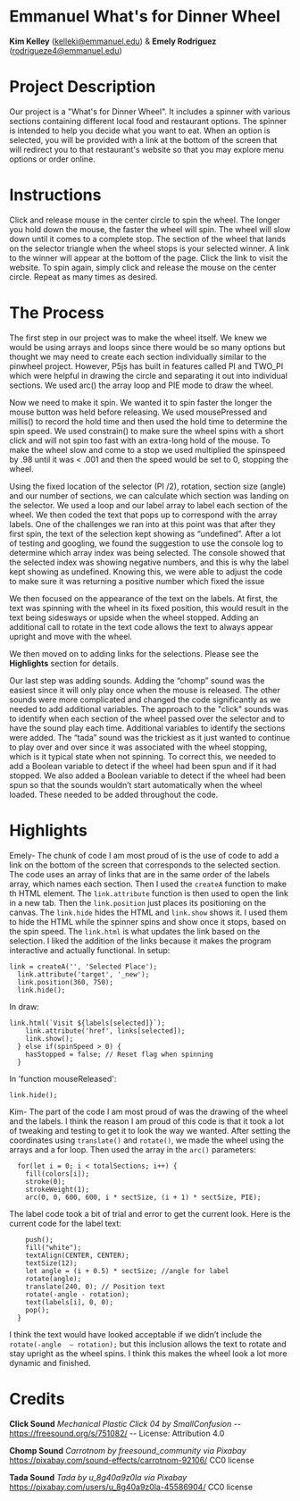 # Emmanuel What's for Dinner Wheel
**Kim Kelley** (<kelleki@emmanuel.edu>) & 
**Emely Rodriguez** (<rodrigueze4@emmanuel.edu>)

# Project Description
Our project is a "What's for Dinner Wheel".  It includes a spinner with various sections containing different local food and restaurant options.  The spinner is intended to help you decide what you want to eat.  When an option is selected, you will be provided with a link at the bottom of the screen that will redirect you to that restaurant's website so that you may explore menu options or order online. 

# Instructions
Click and release mouse in the center circle to spin the wheel.  The longer you hold down the mouse, the faster the wheel will spin.  The wheel will slow down until it comes to a complete stop.  The section of the wheel that lands on the selector triangle when the wheel stops is your selected winner.  A link to the winner will appear at the bottom of the page.  Click the link to visit the website. To spin again, simply click and release the mouse on the center circle. Repeat as many times as desired. 

# The Process
The first step in our project was to make the wheel itself.  We knew we would be using arrays and loops since there would be so many options but thought we may need to create each section individually similar to the pinwheel project.  However, P5js has built in features called PI and TWO_PI which were helpful in drawing the circle and separating it out into individual sections. We used arc() the array loop and PIE mode to draw the wheel.

Now we need to make it spin. We wanted it to spin faster the longer the mouse button was held before releasing.  We used mousePressed and millis() to record the hold time and then used the hold time to determine the spin speed.  We used constrain() to make sure the wheel spins with a short click and will not spin too fast with an extra-long hold of the mouse.  To make the wheel slow and come to a stop we used multiplied the spinspeed by .98 until it was < .001 and then the speed would be set to 0, stopping the wheel.

Using the fixed location of the selector (PI /2), rotation, section size (angle) and our number of sections, we can calculate which section was landing on the selector. We used a loop and our label array to label each section of the wheel.  We then coded the text that pops up to correspond with the array labels.   One of the challenges we ran into at this point was that after they first spin, the text of the selection kept showing as “undefined”. After a lot of testing and googling, we found the suggestion to use the console log to determine which array index was being selected.  The console showed that the selected index was showing negative numbers, and this is why the label kept showing as undefined.  Knowing this, we were able to adjust the code to make sure it was returning a positive number which fixed the issue

We then focused on the appearance of the text on the labels. At first, the text was spinning with the wheel in its fixed position, this would result in the text being sidesways or upside when the wheel stopped.  Adding an additional call to rotate in the text code allows the text to always appear upright and move with the wheel. 

We then moved on to adding links for the selections. Please see the **Highlights** section for details.

Our last step was adding sounds.  Adding the “chomp” sound was the easiest since it will only play once when the mouse is released.  The other sounds were more complicated and changed the code significantly as we needed to add additional variables.  The approach to the "click" sounds was to identify when each section of the wheel passed over the selector and to have the sound play each time.  Additional variables to identify the sections were added.  The “tada” sound was the trickiest as it just wanted to continue to play over and over since it was associated with the wheel stopping, which is it typical state when not spinning.  To correct this, we needed to add a Boolean variable to detect if the wheel had been spun and if it had stopped.  We also added a Boolean variable to detect if the wheel had been spun so that the sounds wouldn’t start automatically when the wheel loaded. These needed to be added throughout the code.

# Highlights


Emely-  The chunk of code I am most proud of is the use of code to add a link on the bottom of the screen that corresponds to the selected section.  The code uses an array of links that are in the same order of the labels array, which names each section.  Then I used the `createA` function to make th HTML element.  The `link.attribute` function is then used to open the link in a new tab.  Then the `link.position` just places its positioning on the canvas.  The `link.hide` hides the HTML and `link.show` shows it.  I used them to hide the HTML while the spinner spins and show once it stops, based on the spin speed.  The `link.html` is what updates the link based on the selection.  I liked the addition of the links because it makes the program interactive and actually functional.
In setup:
```
link = createA('', 'Selected Place');
  link.attribute('target', '_new');
  link.position(360, 750);
  link.hide();
```
In draw:
```
link.html(`Visit ${labels[selected]}`);
    link.attribute('href', links[selected]);
    link.show();
  } else if(spinSpeed > 0) {
    hasStopped = false; // Reset flag when spinning
  }
  ```
  In 'function mouseReleased':
  ```
  link.hide();
  ```

  Kim- The part of the code I am most proud of was the drawing of the wheel and the labels.  I think the reason I am proud of this code is that it took a lot of tweaking and testing to get it to look the way we wanted.  After setting the coordinates using `translate()` and `rotate()`, we made the wheel using the arrays and a for loop.  Then used the array in the `arc()` parameters: 
```
  for(let i = 0; i < totalSections; i++) {
    fill(colors[i]);
    stroke(0);
    strokeWeight(1);
    arc(0, 0, 600, 600, i * sectSize, (i + 1) * sectSize, PIE);
```

The label code took a bit of trial and error to get the current look.  Here is the current code for the label text:

```
    push();
    fill("white");
    textAlign(CENTER, CENTER);
    textSize(12);
    let angle = (i + 0.5) * sectSize; //angle for label
    rotate(angle);
    translate(240, 0); // Position text
    rotate(-angle - rotation);
    text(labels[i], 0, 0);
    pop();
  }
```
I think the text would have looked acceptable if we didn’t include the `rotate(-angle  – rotation);` but this inclusion allows the text to rotate and stay upright as the wheel spins.  I think this makes the wheel look a lot more dynamic and finished.  


# Credits
**Click Sound** 
*Mechanical Plastic Click 04 by SmallConfusion* 
-- https://freesound.org/s/751082/ 
-- License: Attribution 4.0

**Chomp Sound**
*Carrotnom by freesound_community via Pixabay*
https://pixabay.com/sound-effects/carrotnom-92106/
CC0 license

**Tada Sound**
*Tada by u_8g40a9z0la via Pixabay*
https://pixabay.com/users/u_8g40a9z0la-45586904/ 
CC0 license
